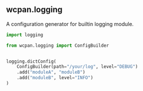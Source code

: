 ## wcpan.logging

A configuration generator for builtin logging module.

```python
import logging

from wcpan.logging import ConfigBuilder


logging.dictConfig(
    ConfigBuilder(path="/your/log", level="DEBUG")
    .add("moduleA", "moduleB")
    .add("moduleB", level="INFO")
)
```
